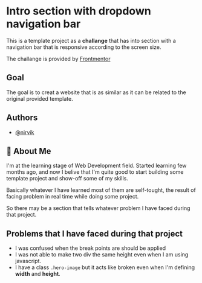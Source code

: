 
# Intro section with dropdown navigation bar

This is a template project as a **challange** that has into section with a navigation
bar that is responsive according to the screen size.

The challange is provided by [Frontmentor](https://www.frontendmentor.io/home)

## Goal
The goal is to creat a website that is as similar as it can be related to the original provided template.
## Authors

- [@nirvik](https://www.github.com/nirvikpurkait)


## 🚀 About Me
I'm at the learning stage of Web Development field. Started
learning few months ago, and now I belive that I'm quite good to
start building some template project and show-off some of my skills.

Basically whatever I have learned most of them are self-tought,
the result of facing problem in real time while doing some 
project.

So there may be a section that tells whatever problem I have 
faced during that project.
## Problems that I have faced during that project 

- I was confused when the break points are should be applied
- I was not able to make two div the same height even when I am using javascript.
- I have a class `.hero-image` but it acts like broken even when I'm defining **width** and **height**.